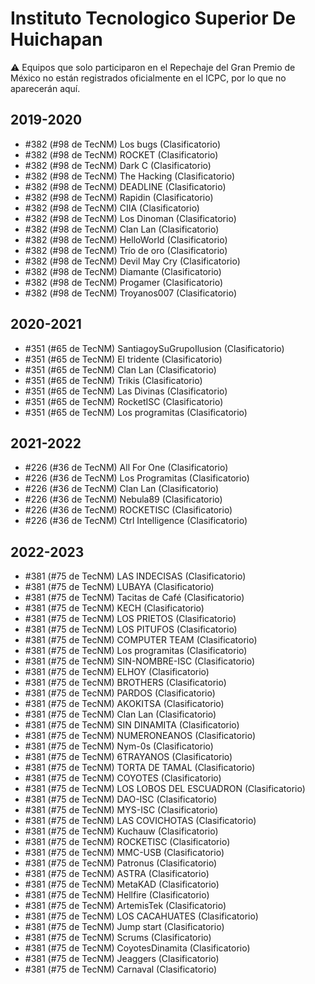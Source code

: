 # Instituto Tecnologico Superior De Huichapan

:warning: Equipos que solo participaron en el Repechaje del Gran Premio de México no están registrados oficialmente en el ICPC, por lo que no aparecerán aquí.

## 2019-2020

- #382 (#98 de TecNM) Los bugs (Clasificatorio)
- #382 (#98 de TecNM) ROCKET (Clasificatorio)
- #382 (#98 de TecNM) Dark C (Clasificatorio)
- #382 (#98 de TecNM) The Hacking (Clasificatorio)
- #382 (#98 de TecNM) DEADLINE (Clasificatorio)
- #382 (#98 de TecNM) Rapidin (Clasificatorio)
- #382 (#98 de TecNM) CIIA (Clasificatorio)
- #382 (#98 de TecNM) Los Dinoman (Clasificatorio)
- #382 (#98 de TecNM) Clan Lan (Clasificatorio)
- #382 (#98 de TecNM) HelloWorld (Clasificatorio)
- #382 (#98 de TecNM) Trío de oro (Clasificatorio)
- #382 (#98 de TecNM) Devil May Cry (Clasificatorio)
- #382 (#98 de TecNM) Diamante (Clasificatorio)
- #382 (#98 de TecNM) Progamer (Clasificatorio)
- #382 (#98 de TecNM) Troyanos007 (Clasificatorio)

## 2020-2021

- #351 (#65 de TecNM) SantiagoySuGrupoIlusion (Clasificatorio)
- #351 (#65 de TecNM) El tridente (Clasificatorio)
- #351 (#65 de TecNM) Clan Lan (Clasificatorio)
- #351 (#65 de TecNM) Trikis (Clasificatorio)
- #351 (#65 de TecNM) Las Divinas (Clasificatorio)
- #351 (#65 de TecNM) RocketISC (Clasificatorio)
- #351 (#65 de TecNM) Los programitas (Clasificatorio)

## 2021-2022

- #226 (#36 de TecNM) All For One  (Clasificatorio)
- #226 (#36 de TecNM) Los Programitas (Clasificatorio)
- #226 (#36 de TecNM) Clan Lan (Clasificatorio)
- #226 (#36 de TecNM) Nebula89 (Clasificatorio)
- #226 (#36 de TecNM) ROCKETISC (Clasificatorio)
- #226 (#36 de TecNM) Ctrl Intelligence (Clasificatorio)

## 2022-2023

- #381 (#75 de TecNM) LAS INDECISAS (Clasificatorio)
- #381 (#75 de TecNM) LUBAYA (Clasificatorio)
- #381 (#75 de TecNM) Tacitas de Café (Clasificatorio)
- #381 (#75 de TecNM) KECH (Clasificatorio)
- #381 (#75 de TecNM) LOS PRIETOS (Clasificatorio)
- #381 (#75 de TecNM) LOS PITUFOS (Clasificatorio)
- #381 (#75 de TecNM) COMPUTER TEAM (Clasificatorio)
- #381 (#75 de TecNM) Los programitas (Clasificatorio)
- #381 (#75 de TecNM) SIN-NOMBRE-ISC (Clasificatorio)
- #381 (#75 de TecNM) ELHOY (Clasificatorio)
- #381 (#75 de TecNM) BROTHERS (Clasificatorio)
- #381 (#75 de TecNM) PARDOS (Clasificatorio)
- #381 (#75 de TecNM) AKOKITSA (Clasificatorio)
- #381 (#75 de TecNM) Clan Lan (Clasificatorio)
- #381 (#75 de TecNM) SIN DINAMITA (Clasificatorio)
- #381 (#75 de TecNM) NUMERONEANOS (Clasificatorio)
- #381 (#75 de TecNM) Nym-0s (Clasificatorio)
- #381 (#75 de TecNM) 6TRAYANOS (Clasificatorio)
- #381 (#75 de TecNM) TORTA DE TAMAL (Clasificatorio)
- #381 (#75 de TecNM) COYOTES (Clasificatorio)
- #381 (#75 de TecNM) LOS LOBOS DEL ESCUADRON (Clasificatorio)
- #381 (#75 de TecNM) DAO-ISC (Clasificatorio)
- #381 (#75 de TecNM) MYS-ISC (Clasificatorio)
- #381 (#75 de TecNM) LAS COVICHOTAS (Clasificatorio)
- #381 (#75 de TecNM) Kuchauw (Clasificatorio)
- #381 (#75 de TecNM) ROCKETISC (Clasificatorio)
- #381 (#75 de TecNM) MMC-USB (Clasificatorio)
- #381 (#75 de TecNM) Patronus (Clasificatorio)
- #381 (#75 de TecNM) ASTRA (Clasificatorio)
- #381 (#75 de TecNM) MetaKAD (Clasificatorio)
- #381 (#75 de TecNM) Hellfire (Clasificatorio)
- #381 (#75 de TecNM) ArtemisTek (Clasificatorio)
- #381 (#75 de TecNM) LOS CACAHUATES (Clasificatorio)
- #381 (#75 de TecNM) Jump start (Clasificatorio)
- #381 (#75 de TecNM) Scrums (Clasificatorio)
- #381 (#75 de TecNM) CoyotesDinamita (Clasificatorio)
- #381 (#75 de TecNM) Jeaggers (Clasificatorio)
- #381 (#75 de TecNM) Carnaval (Clasificatorio)


